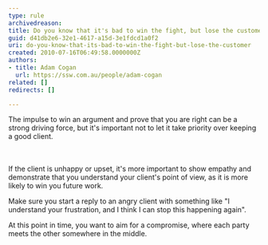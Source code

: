 ```yaml
---
type: rule
archivedreason: 
title: Do you know that it's bad to win the fight, but lose the customer?
guid: d41db2e6-32e1-4617-a15d-3e1fdcd1a0f2
uri: do-you-know-that-its-bad-to-win-the-fight-but-lose-the-customer
created: 2010-07-16T06:49:58.0000000Z
authors:
- title: Adam Cogan
  url: https://ssw.com.au/people/adam-cogan
related: []
redirects: []

---
```



The impulse to win an argument and prove that you are right can be a strong driving force, but it's important not to let it take priority over keeping a good client.
<br>
<br><excerpt class='endintro'></excerpt><br>

  <p>If the client is unhappy or upset, it's more important to show empathy and demonstrate that you understand your client's point of view, as it is more likely to win you future work. </p>
<p>Make sure you start a reply to an angry client with something like &quot;I understand your frustration, and I think I can stop this happening again&quot;. </p>
<p>At this point in time, you want to aim for a compromise, where each party meets the other somewhere in the middle.</p>



